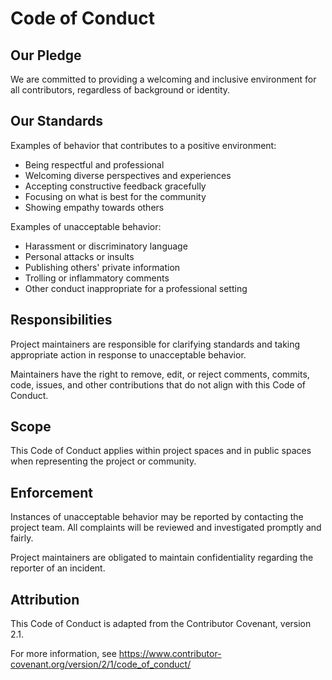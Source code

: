 # Code of Conduct

## Our Pledge

We are committed to providing a welcoming and inclusive environment for all contributors, regardless of background or identity.

## Our Standards

Examples of behavior that contributes to a positive environment:

- Being respectful and professional
- Welcoming diverse perspectives and experiences
- Accepting constructive feedback gracefully
- Focusing on what is best for the community
- Showing empathy towards others

Examples of unacceptable behavior:

- Harassment or discriminatory language
- Personal attacks or insults
- Publishing others' private information
- Trolling or inflammatory comments
- Other conduct inappropriate for a professional setting

## Responsibilities

Project maintainers are responsible for clarifying standards and taking appropriate action in response to unacceptable behavior.

Maintainers have the right to remove, edit, or reject comments, commits, code, issues, and other contributions that do not align with this Code of Conduct.

## Scope

This Code of Conduct applies within project spaces and in public spaces when representing the project or community.

## Enforcement

Instances of unacceptable behavior may be reported by contacting the project team. All complaints will be reviewed and investigated promptly and fairly.

Project maintainers are obligated to maintain confidentiality regarding the reporter of an incident.

## Attribution

This Code of Conduct is adapted from the Contributor Covenant, version 2.1.

For more information, see https://www.contributor-covenant.org/version/2/1/code_of_conduct/

